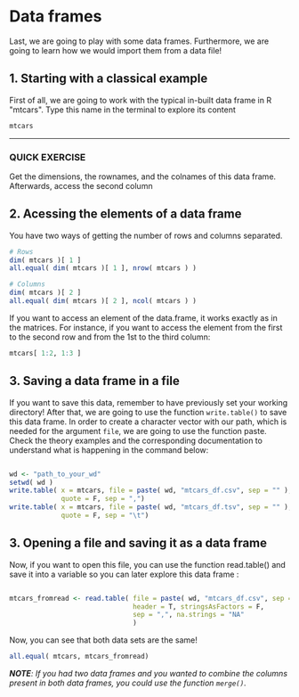 # Data frames

Last, we are going to play with some data frames. Furthermore, we are going to learn how we would import them from a data file!

## 1. Starting with a classical example

First of all, we are going to work with the typical in-built data frame in R "mtcars". Type this name in the terminal to explore its content
``` R
mtcars
```
---

### QUICK EXERCISE
Get the dimensions, the rownames, and the colnames of this data frame. Afterwards, access the second column

## 2. Acessing the elements of a data frame
You have two ways of getting the number of rows and columns separated.

``` R
# Rows
dim( mtcars )[ 1 ]
all.equal( dim( mtcars )[ 1 ], nrow( mtcars ) )

# Columns
dim( mtcars )[ 2 ]
all.equal( dim( mtcars )[ 2 ], ncol( mtcars ) )
```

If you want to access an element of the data.frame, it works exactly as in the matrices. For instance, if you want to access the 
element from the first to the second row and from the 1st to the third column:
``` R
mtcars[ 1:2, 1:3 ]
```

## 3. Saving a data frame in a file 

If you want to save this data, remember to have previously set your working directory!
After that, we are going to use the function `write.table()` to save this data frame. In order to create a character vector with our path, which is needed for the argument `file`, we are going to use the function paste. Check the theory examples and the corresponding 
documentation to understand what is happening in the command below:

``` R

wd <- "path_to_your_wd"
setwd( wd )
write.table( x = mtcars, file = paste( wd, "mtcars_df.csv", sep = "" ),
             quote = F, sep = ",")
write.table( x = mtcars, file = paste( wd, "mtcars_df.tsv", sep = "" ),
             quote = F, sep = "\t")
```

## 3. Opening a file and saving it as a data frame

Now, if you want to open this file, you can use the function read.table() and save it into a variable so you can later explore this data frame :

``` R

mtcars_fromread <- read.table( file = paste( wd, "mtcars_df.csv", sep = "" ),
                               header = T, stringsAsFactors = F,
                               sep = ",", na.strings = "NA"
                               )

```

Now, you can see that both data sets are the same!

``` R
all.equal( mtcars, mtcars_fromread)

```

***NOTE**: If you had two data frames and you wanted to combine the columns present in both data frames, you could use the function `merge()`.*

